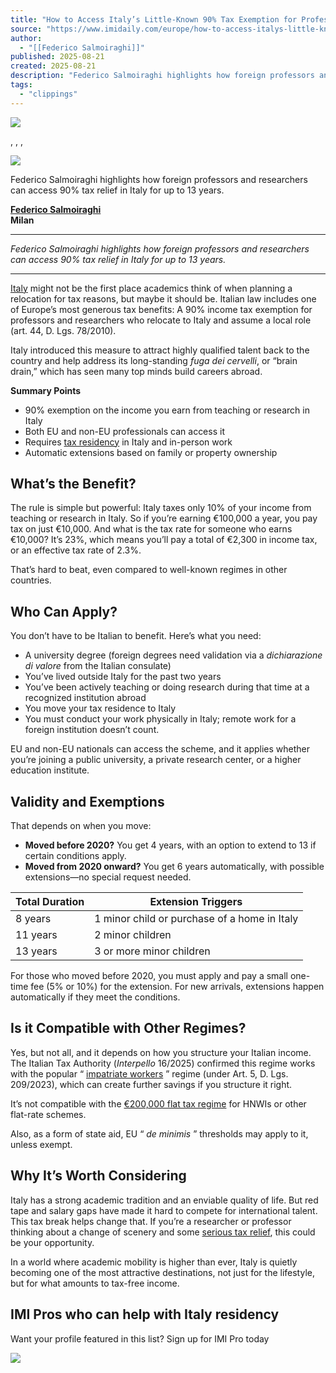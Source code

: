 ```yaml
---
title: "How to Access Italy’s Little-Known 90% Tax Exemption for Professors and Researchers"
source: "https://www.imidaily.com/europe/how-to-access-italys-little-known-90-tax-exemption-for-professors-and-researchers/"
author:
  - "[[Federico Salmoiraghi]]"
published: 2025-08-21
created: 2025-08-21
description: "Federico Salmoiraghi highlights how foreign professors and researchers can access 90% tax relief in Italy for up to 13 years."
tags:
  - "clippings"
---
```

![](https://www.imidaily.com/wp-content/uploads/2025/08/Background-2025-08-21T171705.241.png)

, , ,

![](https://www.imidaily.com/wp-content/uploads/2025/06/image-1.png)

Federico Salmoiraghi highlights how foreign professors and researchers can access 90% tax relief in Italy for up to 13 years.

**[Federico Salmoiraghi](https://www.imidaily.com/federico-salmoiraghi/)  
Milan**

---

*Federico Salmoiraghi highlights how foreign professors and researchers can access 90% tax relief in Italy for up to 13 years.*

---

[Italy](https://www.imidaily.com/the-italy-residence-by-investment-program/) might not be the first place academics think of when planning a relocation for tax reasons, but maybe it should be. Italian law includes one of Europe’s most generous tax benefits: A 90% income tax exemption for professors and researchers who relocate to Italy and assume a local role (art. 44, D. Lgs. 78/2010).

Italy introduced this measure to attract highly qualified talent back to the country and help address its long-standing *fuga dei cervelli*, or “brain drain,” which has seen many top minds build careers abroad.

**Summary Points**

- 90% exemption on the income you earn from teaching or research in Italy
- Both EU and non-EU professionals can access it
- Requires [tax residency](https://www.imidaily.com/europe/how-italys-new-183-day-tax-residency-rule-affects-hnwis/) in Italy and in-person work
- Automatic extensions based on family or property ownership

## What’s the Benefit?

The rule is simple but powerful: Italy taxes only 10% of your income from teaching or research in Italy. So if you’re earning €100,000 a year, you pay tax on just €10,000. And what is the tax rate for someone who earns €10,000? It’s 23%, which means you’ll pay a total of €2,300 in income tax, or an effective tax rate of 2.3%.

That’s hard to beat, even compared to well-known regimes in other countries.

## Who Can Apply?

You don’t have to be Italian to benefit. Here’s what you need:

- A university degree (foreign degrees need validation via a *dichiarazione di valore* from the Italian consulate)
- You’ve lived outside Italy for the past two years
- You’ve been actively teaching or doing research during that time at a recognized institution abroad
- You move your tax residence to Italy
- You must conduct your work physically in Italy; remote work for a foreign institution doesn’t count.

EU and non-EU nationals can access the scheme, and it applies whether you’re joining a public university, a private research center, or a higher education institute.

## Validity and Exemptions

That depends on when you move:

- **Moved before 2020?** You get 4 years, with an option to extend to 13 if certain conditions apply.
- **Moved from 2020 onward?** You get 6 years automatically, with possible extensions—no special request needed.

| **Total Duration** | **Extension Triggers** |
| --- | --- |
| 8 years | 1 minor child or purchase of a home in Italy |
| 11 years | 2 minor children |
| 13 years | 3 or more minor children |

For those who moved before 2020, you must apply and pay a small one-time fee (5% or 10%) for the extension. For new arrivals, extensions happen automatically if they meet the conditions.

## Is it Compatible with Other Regimes?

Yes, but not all, and it depends on how you structure your Italian income. The Italian Tax Authority (*Interpello* 16/2025) confirmed this regime works with the popular “ [impatriate workers](https://www.imidaily.com/analysis/do-preferential-tax-regimes-work-a-case-study-of-italy/) ” regime (under Art. 5, D. Lgs. 209/2023), which can create further savings if you structure it right.

It’s not compatible with the [€200,000 flat tax regime](https://www.imidaily.com/europe/how-to-get-pre-approval-for-italys-flat-tax-regime/#:~:text=Italy's%20flat%20tax%20regime%20offers%20an%20alternative%20to%20traditional%2C%20progressive,the%20advanced%20tax%20ruling%20process.) for HNWIs or other flat-rate schemes.

Also, as a form of state aid, EU “ *de minimis* ” thresholds may apply to it, unless exempt.

## Why It’s Worth Considering

Italy has a strong academic tradition and an enviable quality of life. But red tape and salary gaps have made it hard to compete for international talent. This tax break helps change that. If you’re a researcher or professor thinking about a change of scenery and some [serious tax relief](https://www.imidaily.com/opinion/court-ruling-paves-way-for-double-tax-relief-for-italy-residents/), this could be your opportunity.

In a world where academic mobility is higher than ever, Italy is quietly becoming one of the most attractive destinations, not just for the lifestyle, but for what amounts to tax-free income.

## IMI Pros who can help with Italy residency

Want your profile featured in this list? Sign up for IMI Pro today

![](https://pixel.wp.com/g.gif?v=ext&blog=217091550&post=108306&tz=0&srv=www.imidaily.com&hp=atomic&ac=3&amp=0&j=1%3A15.0-a.5&host=www.imidaily.com&ref=&rand=0.638887256371359)